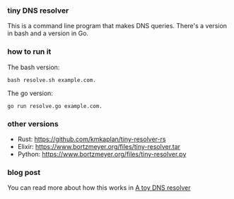 ### tiny DNS resolver

This is a command line program that makes DNS queries. There's a version in bash and a version in Go.


### how to run it

The bash version:

```
bash resolve.sh example.com.
```

The go version:

```
go run resolve.go example.com.
```

### other versions

* Rust: https://github.com/kmkaplan/tiny-resolver-rs
* Elixir: https://www.bortzmeyer.org/files/tiny-resolver.tar
* Python: https://www.bortzmeyer.org/files/tiny-resolver.py

### blog post

You can read more about how this works in [A toy DNS resolver](https://jvns.ca/blog/2022/02/01/a-dns-resolver-in-80-lines-of-go/)
